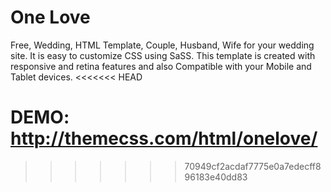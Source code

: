 # One Love

Free, Wedding, HTML Template, Couple, Husband, Wife for your wedding site. 
It is easy to customize CSS using SaSS. 
This template is created with responsive and retina features and also Compatible with your Mobile and Tablet devices.
<<<<<<< HEAD

DEMO: http://themecss.com/html/onelove/
=======
>>>>>>> 70949cf2acdaf7775e0a7edecff896183e40dd83
